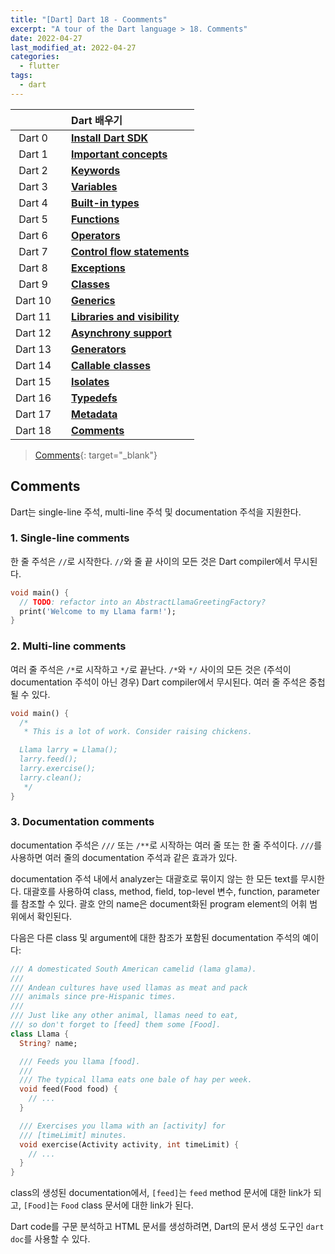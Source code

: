```yaml
---
title: "[Dart] Dart 18 - Coomments"
excerpt: "A tour of the Dart language > 18. Comments"
date: 2022-04-27
last_modified_at: 2022-04-27
categories:
  - flutter
tags:
  - dart
---
```


|||Dart 배우기|
|:---:|:---:|:---|
|Dart 0||**[Install Dart SDK](https://burningfalls.github.io/flutter/dart0-install-dart-sdk/)**|
|Dart 1||**[Important concepts](https://burningfalls.github.io/flutter/dart1-important-concepts/)**|
|Dart 2||**[Keywords](https://burningfalls.github.io/flutter/dart2-keywords/)**|
|Dart 3||**[Variables](https://burningfalls.github.io/flutter/dart3-variables/)**|
|Dart 4||**[Built-in types](https://burningfalls.github.io/flutter/dart4-built-in-types/)**|
|Dart 5||**[Functions](https://burningfalls.github.io/flutter/dart5-functions/)**|
|Dart 6||**[Operators](https://burningfalls.github.io/flutter/dart6-operators/)**|
|Dart 7||**[Control flow statements](https://burningfalls.github.io/flutter/dart7-control-flow-statements/)**|
|Dart 8||**[Exceptions](https://burningfalls.github.io/flutter/dart8-exceptions/)**|
|Dart 9||**[Classes](https://burningfalls.github.io/flutter/dart9-classes/)**|
|Dart 10||**[Generics](https://burningfalls.github.io/flutter/dart10-generics/)**|
|Dart 11||**[Libraries and visibility](https://burningfalls.github.io/flutter/dart11-libraries-and-visibility/)**|
|Dart 12||**[Asynchrony support](https://burningfalls.github.io/flutter/dart12-asynchrony-support/)**|
|Dart 13||**[Generators](https://burningfalls.github.io/flutter/dart13-generators/)**|
|Dart 14||**[Callable classes](https://burningfalls.github.io/flutter/dart14-callable-classes/)**|
|Dart 15||**[Isolates](https://burningfalls.github.io/flutter/dart15-isolates/)**|
|Dart 16||**[Typedefs](https://burningfalls.github.io/flutter/dart16-typedefs/)**|
|Dart 17||**[Metadata](https://burningfalls.github.io/flutter/dart17-metadata/)**|
|Dart 18||**[Comments](https://burningfalls.github.io/flutter/dart18-comments/)**|

> [Comments](https://dart.dev/guides/language/language-tour#comments){: target="_blank"}

## Comments

Dart는 single-line 주석, multi-line 주석 및 documentation 주석을 지원한다.

### 1. Single-line comments

한 줄 주석은 `//`로 시작한다. `//`와 줄 끝 사이의 모든 것은 Dart compiler에서 무시된다.

```dart
void main() {
  // TODO: refactor into an AbstractLlamaGreetingFactory?
  print('Welcome to my Llama farm!');
}
```

### 2. Multi-line comments

여러 줄 주석은 `/*`로 시작하고 `*/`로 끝난다. `/*`와 `*/` 사이의 모든 것은 (주석이 documentation 주석이 아닌 경우) Dart compiler에서 무시된다. 여러 줄 주석은 중첩될 수 있다.

```dart
void main() {
  /*
   * This is a lot of work. Consider raising chickens.

  Llama larry = Llama();
  larry.feed();
  larry.exercise();
  larry.clean();
   */
}
```

### 3. Documentation comments

documentation 주석은 `///` 또는 `/**`로 시작하는 여러 줄 또는 한 줄 주석이다. `///`를 사용하면 여러 줄의 documentation 주석과 같은 효과가 있다.

documentation 주석 내에서 analyzer는 대괄호로 묶이지 않는 한 모든 text를 무시한다. 대괄호를 사용하여 class, method, field, top-level 변수, function, parameter를 참조할 수 있다. 괄호 안의 name은 document화된 program element의 어휘 범위에서 확인된다.

다음은 다른 class 및 argument에 대한 참조가 포함된 documentation 주석의 예이다:

```dart
/// A domesticated South American camelid (lama glama).
///
/// Andean cultures have used llamas as meat and pack
/// animals since pre-Hispanic times.
///
/// Just like any other animal, llamas need to eat,
/// so don't forget to [feed] them some [Food].
class Llama {
  String? name;

  /// Feeds you llama [food].
  ///
  /// The typical llama eats one bale of hay per week.
  void feed(Food food) {
    // ...
  }

  /// Exercises you llama with an [activity] for
  /// [timeLimit] minutes.
  void exercise(Activity activity, int timeLimit) {
    // ...
  }
}
```

class의 생성된 documentation에서, `[feed]`는 `feed` method 문서에 대한 link가 되고, `[Food]`는 `Food` class 문서에 대한 link가 된다.

Dart code를 구문 분석하고 HTML 문서를 생성하려면, Dart의 문서 생성 도구인 `dart doc`를 사용할 수 있다.